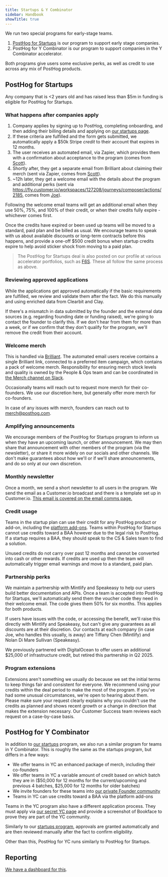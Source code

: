 ```yaml
---
title: Startups & Y Combinator
sidebar: Handbook
showTitle: true
---
```


We run two special programs for early-stage teams. 

1. [PostHog for Startups](/startups) is our program to support early stage companies.
2. PostHog for Y Combinator is our program to support companies in the Y Combinator accelerator.

Both programs give users some exclusive perks, as well as credit to use across any mix of PostHog products. 

## PostHog for Startups
Any company that is <2 years old and has raised less than $5m in funding is eligible for PostHog for Startups.

### What happens after companies apply
1. Company applies by signing up to PostHog, completing onboarding, and then adding their billing details and applying on [our startups page](https://app.posthog.com/startups).
2. If these criteria are fulfilled and the form gets submitted, we automatically apply a $50k Stripe _credit_ to their account that expires in 12 months.
3. The user receives an automated email, via Zapier, which provides them with a confirmation about acceptance to the program (comes from [Scott](community/profiles/32112)).
4. Shortly after, they get a separate email from Brilliant about claiming their merch (sent via Zapier, comes from [Scott](community/profiles/32112)).
5. ~12h later, they get a welcome email with the details about the program and additional perks (sent via https://fly.customer.io/workspaces/127208/journeys/composer/actions/2185, comes from [Joe](community/profiles/29070)).

Following the welcome email teams will get an additional email when they use 50%, 75%, and 100% of their credit, or when their credits fully expire - whichever comes first.

Once the credits have expired or been used up teams will be moved to a standard, paid plan and be billed as usual. We encourage teams to speak with us about available discounts or long-term contracts before this happens, and provide a one-off $500 credit bonus when startup credits expire to help avoid sticker shock from moving to a paid plan. 

> The PostHog for Startups deal is also posted on our profile at various accelerator portfolios, such as [F6S](https://www.f6s.com/company-deals/posthog/50k-in-credits-extras-13984). These all follow the same process as above.

### Reviewing approved applications

While the applications get approved automatically if the basic requirements are fulfilled, we review and validate them after the fact. We do this manually and using enriched data from Clearbit and Clay.

If there's a mismatch in data submitted by the founder and the external data sources (e.g. regarding founding date or funding raised), we're going to contact the founder to clarify this. If we don't hear from them for more than a week, or if we confirm that they don't qualify for the program, we'll remove the credit from their account.

### Welcome merch
This is handled via [Brilliant](https://www.brilliantmade.com/). The automated email users receive contains a single Brilliant link, connected to a preferred item campaign, which contains a pack of welcome merch. Responsibility for ensuring merch stock levels and quality is owned by the People & Ops team and can be coordinated in [the Merch channel on Slack](https://posthog.slack.com/archives/C04DWKH7DM3). 

Occasionally teams will reach out to request more merch for their co-founders. We use our discretion here, but generally offer more merch for co-founders. 

In case of any issues with merch, founders can reach out to merch@posthog.com.

### Amplifying announcements
We encourage members of the PostHog for Startups program to inform us when they have an upcoming launch, or other announcement. We may then share that announcement with other members of the program (via the newsletter), or share it more widely on our socials and other channels. We don't make guarantees about how we'll or if we'll share announcements, and do so only at our own discretion. 

### Monthly newsletter
Once a month, we send a short newsletter to all users in the program. We send the email as a Customer.io broadcast and there is a template set up in Customer.io. [This email is covered on the email comms page.](/handbook/brand/email-comms)

### Credit usage
Teams in the startup plan can use their credit for any PostHog product or add-on, including the [platform add-ons](/platform-addons). Teams within PostHog for Startups cannot use credits toward a BAA however due to the legal risk to PostHog. If a startup requires a BAA, they should speak to the CS & Sales team to find a solution. 

Unused credits do not carry over past 12 months and cannot be converted into cash or other rewards. If credits are used up then the team will automatically trigger email warnings and move to a standard, paid plan. 

### Partnership perks
We maintain a partnership with Mintlify and Speakeasy to help our users build better documentation and APIs. Once a team is accepted into PostHog for Startups, we'll automatically send them the voucher code they need in their welcome email. The code gives them 50% for six months. This applies for both products. 

If users have issues with the code, or accessing the benefit, we'll raise this directly with Mintlify and Speakeasy, but can't give any guarantees as all discounts are at their discretion. Our contacts at each company (in case Joe, who handles this usually, is away) are Tiffany Chen (Mintlify) and Nolan Di Mare Sullivan (Speakeasy).

We previously partnered with DigitalOcean to offer users an additional $25,000 of infrastructure credit, but retired this partnership in Q2 2025.

### Program extensions
Extensions aren't something we usually do because we set the initial terms to keep things fair and consistent for everyone. We recommend using your credits within the deal period to make the most of the program. If you've had some unusual circumstances, we're open to hearing about them. Please make sure your request clearly explains why you couldn't use the credits as planned and shows recent growth or a change in direction that makes the extension necessary. Our Customer Success team reviews each request on a case-by-case basis.

## PostHog for Y Combinator 
In addition to [our startups](/startups) program, we also run a similar program for teams in Y Combinator. This is roughly the same as the startups program, but differs in a few ways: 

- We offer teams in YC an enhanced package of merch, including their co-founders
- We offer teams in YC a variable amount of credit based on which batch they are in ($50,000 for 12 months for the current/upcoming and previous 4 batches, $25,000 for 12 months for older batches)
- We invite founders for these teams into [our private Founder community](https://posthog.slack.com/archives/C04J1TJ11UZ)
- Teams in YC can use credits toward a BAA via the platform add-ons

Teams in the YC program also have a different application process. They must apply via [our secret YC page](https://app.posthog.com/startups/yc) and provide a screenshot of Bookface to prove they are part of the YC community. 

Similarly to our [startups program](/startups), approvals are granted automatically and are then reviewed manually after the fact to confirm eligibility.

Other than this, PostHog for YC runs similarly to PostHog for Startups. 

## Reporting
[We have a dashboard for this](https://us.posthog.com/project/2/dashboard/188364).

